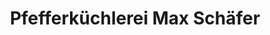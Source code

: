 ---
title: "Pfefferküchlerei Max Schäfer"
url: /pulsnitz/pfefferkuechlerei-max-schaefer/
shop: Bäckerei
---
